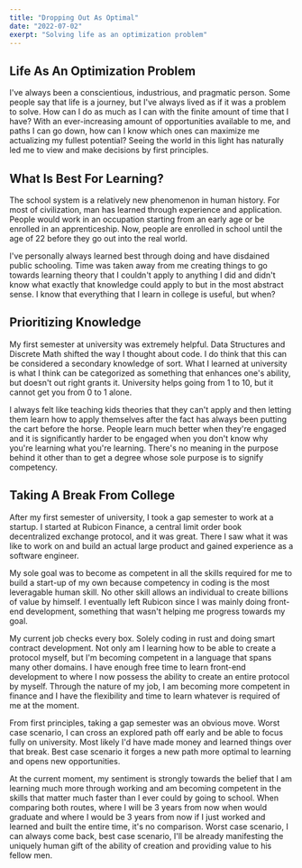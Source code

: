 ```yaml
---
title: "Dropping Out As Optimal"
date: "2022-07-02"
exerpt: "Solving life as an optimization problem"
---
```

## Life As An Optimization Problem

I've always been a conscientious, industrious, and pragmatic person. Some people say that life is a journey, but I've always lived as if it was a problem to solve. How can I do as much as I can with the finite amount of time that I have? With an ever-increasing amount of opportunities available to me, and paths I can go down, how can I know which ones can maximize me actualizing my fullest potential? Seeing the world in this light has naturally led me to view and make decisions by first principles.

## What Is Best For Learning?

The school system is a relatively new phenomenon in human history. For most of civilization, man has learned through experience and application. People would work in an occupation starting from an early age or be enrolled in an apprenticeship. Now, people are enrolled in school until the age of 22 before they go out into the real world.

I've personally always learned best through doing and have disdained public schooling. Time was taken away from me creating things to go towards learning theory that I couldn't apply to anything I did and didn't know what exactly that knowledge could apply to but in the most abstract sense. I know that everything that I learn in college is useful, but when? 

## Prioritizing Knowledge

My first semester at university was extremely helpful. Data Structures and Discrete Math shifted the way I thought about code. I do think that this can be considered a secondary knowledge of sort. What I learned at university is what I think can be categorized as something that enhances one's ability, but doesn't out right grants it. University helps going from 1 to 10, but it cannot get you from 0 to 1 alone.

I always felt like teaching kids theories that they can't apply and then letting them learn how to apply themselves after the fact has always been putting the cart before the horse. People learn much better when they're engaged and it is significantly harder to be engaged when you don't know why you're learning what you're learning. There's no meaning in the purpose behind it other than to get a degree whose sole purpose is to signify competency.

## Taking A Break From College

After my first semester of university, I took a gap semester to work at a startup. I started at Rubicon Finance, a central limit order book decentralized exchange protocol, and it was great. There I saw what it was like to work on and build an actual large product and gained experience as a software engineer.

My sole goal was to become as competent in all the skills required for me to build a start-up of my own because competency in coding is the most leveragable human skill. No other skill allows an individual to create billions of value by himself. I eventually left Rubicon since I was mainly doing front-end development, something that wasn't helping me progress towards my goal.

My current job checks every box. Solely coding in rust and doing smart contract development. Not only am I learning how to be able to create a protocol myself, but I'm becoming competent in a language that spans many other domains. I have enough free time to learn front-end development to where I now possess the ability to create an entire protocol by myself. Through the nature of my job, I am becoming more competent in finance and I have the flexibility and time to learn whatever is required of me at the moment.

From first principles, taking a gap semester was an obvious move. Worst case scenario, I can cross an explored path off early and be able to focus fully on university. Most likely I'd have made money and learned things over that break. Best case scenario it forges a new path more optimal to learning and opens new opportunities.

At the current moment, my sentiment is strongly towards the belief that I am learning much more through working and am becoming competent in the skills that matter much faster than I ever could by going to school. When comparing both routes, where I will be 3 years from now when would graduate and where I would be 3 years from now if I just worked and learned and built the entire time, it's no comparison. Worst case scenario, I can always come back, best case scenario, I'll be already manifesting the uniquely human gift of the ability of creation and providing value to his fellow men.
